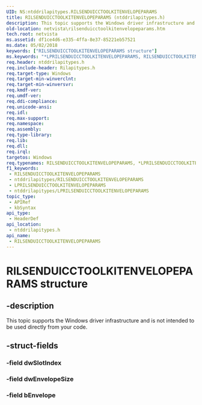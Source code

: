 ```yaml
---
UID: NS:ntddrilapitypes.RILSENDUICCTOOLKITENVELOPEPARAMS
title: RILSENDUICCTOOLKITENVELOPEPARAMS (ntddrilapitypes.h)
description: This topic supports the Windows driver infrastructure and is not intended to be used directly from your code.
old-location: netvista\rilsenduicctoolkitenvelopeparams.htm
tech.root: netvista
ms.assetid: df1ce4d6-e335-4ffa-8e37-85221eb57521
ms.date: 05/02/2018
keywords: ["RILSENDUICCTOOLKITENVELOPEPARAMS structure"]
ms.keywords: "*LPRILSENDUICCTOOLKITENVELOPEPARAMS, RILSENDUICCTOOLKITENVELOPEPARAMS, RILSENDUICCTOOLKITENVELOPEPARAMS structure [Network Drivers Starting with Windows Vista], netvista.rilsenduicctoolkitenvelopeparams, ntddrilapitypes/RILSENDUICCTOOLKITENVELOPEPARAMS"
req.header: ntddrilapitypes.h
req.include-header: Rilapitypes.h
req.target-type: Windows
req.target-min-winverclnt: 
req.target-min-winversvr: 
req.kmdf-ver: 
req.umdf-ver: 
req.ddi-compliance: 
req.unicode-ansi: 
req.idl: 
req.max-support: 
req.namespace: 
req.assembly: 
req.type-library: 
req.lib: 
req.dll: 
req.irql: 
targetos: Windows
req.typenames: RILSENDUICCTOOLKITENVELOPEPARAMS, *LPRILSENDUICCTOOLKITENVELOPEPARAMS
f1_keywords:
 - RILSENDUICCTOOLKITENVELOPEPARAMS
 - ntddrilapitypes/RILSENDUICCTOOLKITENVELOPEPARAMS
 - LPRILSENDUICCTOOLKITENVELOPEPARAMS
 - ntddrilapitypes/LPRILSENDUICCTOOLKITENVELOPEPARAMS
topic_type:
 - APIRef
 - kbSyntax
api_type:
 - HeaderDef
api_location:
 - ntddrilapitypes.h
api_name:
 - RILSENDUICCTOOLKITENVELOPEPARAMS
---
```


# RILSENDUICCTOOLKITENVELOPEPARAMS structure


## -description

This topic supports the Windows driver infrastructure and is not intended to be used directly from your code.

## -struct-fields

### -field dwSlotIndex

### -field dwEnvelopeSize

### -field bEnvelope

